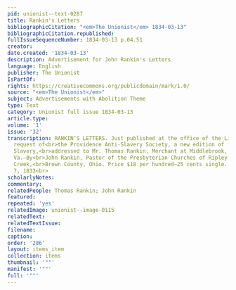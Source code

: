 ```yaml
---
pid: unionist--text-0287
title: Rankin's Letters
bibliographicCitation: "<em>The Unionist</em> 1834-03-13"
bibliographicCitation.republished: 
fullIssueSequenceNumber: 1834-03-13 p.04.51
creator: 
date.created: '1834-03-13'
description: Advertisement for John Rankin's Letters
language: English
publisher: The Unionist
IsPartOf: 
rights: https://creativecommons.org/publicdomain/mark/1.0/
source: "<em>The Unionist</em>"
subject: Advertisements with Abolition Theme
type: Text
category: Unionist full issue 1834-03-13
article.type: 
volume: '1'
issue: '32'
transcription: RANKIN’S LETTERS. Just published at the office of the Liberator, by
  request of<br>the Providence Anti-Slavery Society, a new edition of ‘Letters on
  Slavery,<br>addressed to Mr. Thomas Rankin, Merchant at Middlebrook, Augusta Co.,
  Va.—By<br>John Rankin, Pastor of the Presbyterian Churches of Ripley and Strait
  Creek,<br>Brown County, Ohio. Price $18 per hundred—25 cents single. Boston, Sept.
  7, 1833<br>
scholarlyNotes: 
commentary: 
relatedPeople: Thomas Rankin; John Rankin
featured: 
repeated: 'yes'
relatedImage: unionist--image-0115
relatedText: 
relatedTextIssue: 
filename: 
caption: 
order: '286'
layout: items_item
collection: items
thumbnail: '""'
manifest: '""'
full: '""'
---
```

